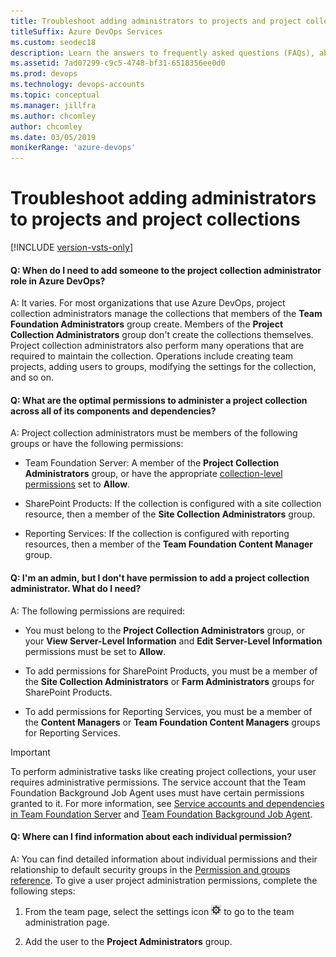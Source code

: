 ```yaml
---
title: Troubleshoot adding administrators to projects and project collections
titleSuffix: Azure DevOps Services
ms.custom: seodec18
description: Learn the answers to frequently asked questions (FAQs), about adding administrator to projects and collections
ms.assetid: 7ad07299-c9c5-4748-bf31-6518356ee0d0
ms.prod: devops
ms.technology: devops-accounts
ms.topic: conceptual
ms.manager: jillfra  
ms.author: chcomley
author: chcomley
ms.date: 03/05/2019
monikerRange: 'azure-devops'
---
```


# Troubleshoot adding administrators to projects and project collections

[!INCLUDE [version-vsts-only](../../_shared/version-vsts-only.md)]

#### Q: When do I need to add someone to the project collection administrator role in Azure DevOps?

A: It varies. For most organizations that use Azure DevOps, project collection administrators manage the collections that members of the **Team Foundation Administrators** group create. Members of the **Project Collection Administrators** group don't create the collections themselves. Project collection administrators also perform many operations that are required to maintain the collection. Operations include creating team projects, adding users to groups, modifying the settings for the collection, and so on.

#### Q: What are the optimal permissions to administer a project collection across all of its components and dependencies?

A: Project collection administrators must be members of the following groups or have the following permissions:

- Team Foundation Server: A member of the **Project Collection Administrators** group, or have the appropriate [collection-level permissions](../../organizations/security/permissions.md#collection) set to **Allow**.

- SharePoint Products: If the collection is configured with a site collection resource, then a member of the **Site Collection Administrators** group.

- Reporting Services: If the collection is configured with reporting resources, then a member of the **Team Foundation Content Manager** group.

#### Q: I'm an admin, but I don't have permission to add a project collection administrator. What do I need?

A: The following permissions are required:

- You must belong to the **Project Collection Administrators** group, or your **View Server-Level Information** and **Edit Server-Level Information** permissions must be set to **Allow**.

- To add permissions for SharePoint Products, you must be a member of the **Site Collection Administrators** or **Farm Administrators** groups for SharePoint Products.

- To add permissions for Reporting Services, you must be a member of the **Content Managers** or **Team Foundation Content Managers** groups for Reporting Services.

> [!Important]
> To perform administrative tasks like creating project collections, your user requires administrative permissions. The service account that the Team Foundation Background Job Agent uses must have certain permissions granted to it. For more information, see [Service accounts and dependencies in Team Foundation Server](/azure/devops/server/admin/service-accounts-dependencies-tfs) and [Team Foundation Background Job Agent](/azure/devops/server/architecture/background-job-agent).

#### Q: Where can I find information about each individual permission?

A: You can find detailed information about individual permissions and their relationship to default security groups in the [Permission and groups reference](../../organizations/security/permissions.md). To give a user project administration permissions, complete the following steps:

1. From the team page, select the settings icon ![Settings icon](_img/admin-gear-icon.png) to go to the team administration page.

2. Add the user to the **Project Administrators** group.

